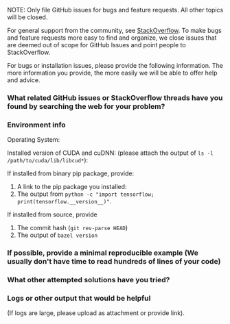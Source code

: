 NOTE: Only file GitHub issues for bugs and feature requests.  All other topics will be closed.

For general support from the community, see [StackOverflow](https://stackoverflow.com/questions/tagged/tensorflow).
To make bugs and feature requests more easy to find and organize, we close issues that are deemed
out of scope for GitHub Issues and point people to StackOverflow.

For bugs or installation issues, please provide the following information.
The more information you provide, the more easily we will be able to offer
help and advice.

### What related GitHub issues or StackOverflow threads have you found by searching the web for your problem?

### Environment info
Operating System:

Installed version of CUDA and cuDNN: 
(please attach the output of `ls -l /path/to/cuda/lib/libcud*`):

If installed from binary pip package, provide:

1. A link to the pip package you installed:
2. The output from `python -c "import tensorflow; print(tensorflow.__version__)"`.

If installed from source, provide 

1. The commit hash (`git rev-parse HEAD`)
2. The output of `bazel version`

### If possible, provide a minimal reproducible example (We usually don't have time to read hundreds of lines of your code)


### What other attempted solutions have you tried?


### Logs or other output that would be helpful
(If logs are large, please upload as attachment or provide link).
